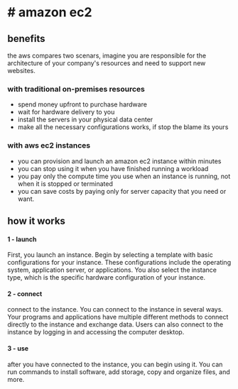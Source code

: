 # # amazon ec2
## benefits

the aws compares two scenars, imagine you are responsible for the architecture of your company's resources and need to support new websites. 

### with traditional on-premises resources
- spend money upfront to purchase hardware
- wait for hardware delivery to you
- install the servers in your physical data center
- make all the necessary configurations works, if stop the blame its yours

### with aws ec2 instances
- you can provision and launch an amazon ec2 instance within minutes
- you can stop using it when you have finished running a workload
- you pay only the compute time you use when an instance is running, not when it is stopped or terminated
- you can save costs by paying only for server capacity that you need or want.

## how it works
#### 1 - launch
First, you launch an instance. Begin by selecting a template with basic configurations for your instance. These configurations include the operating system, application server, or applications. You also select the instance type, which is the specific hardware configuration of your instance. 

#### 2 - connect
 connect to the instance. You can connect to the instance in several ways. Your programs and applications have multiple different methods to connect directly to the instance and exchange data. Users can also connect to the instance by logging in and accessing the computer desktop.
 
#### 3 - use
 after you have connected to the instance, you can begin using it. You can run commands to install software, add storage, copy and organize files, and more.
